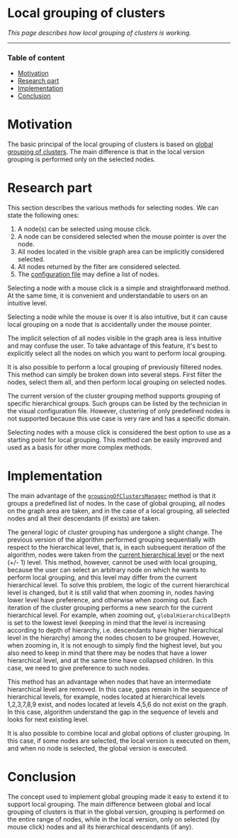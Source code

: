 # Local grouping of clusters

_This page describes how local grouping of clusters is working._

---

### Table of content

- [Motivation](#motivation)
- [Research part](#reserach)
- [Implementation](#implementation)
- [Conclusion](#conclusion)

<h1 id="motivation">Motivation</h1>

The basic principal of the local grouping of clusters is based on [global grouping of clusters](#TODO). The main difference is that in the local version grouping is performed only on the selected nodes.

<h1 id="research">Research part</h1>

This section describes the various methods for selecting nodes. We can state the following ones:

1. A node(s) can be selected using mouse click.
2. A node can be considered selected when the mouse pointer is over the node.
3. All nodes located in the visible graph area can be implicitly considered selected.
4. All nodes returned by the filter are considered selected.
5. The [configuration file](#TODO) may define a list of nodes. 

Selecting a node with a mouse click is a simple and straightforward method. At the same time, it is convenient and understandable to users on an intuitive level. 

Selecting a node while the mouse is over it is also intuitive, but it can cause local grouping on a node that is accidentally under the mouse pointer. 

The implicit selection of all nodes visible in the graph area is less intuitive and may confuse the user. To take advantage of this feature, it's best to explicitly select all the nodes on which you want to perform local grouping.

It is also possible to perform a local grouping of previously filtered nodes. This method can simply be broken down into several steps. First filter the nodes, select them all, and then perform local grouping on selected nodes.

The current version of the cluster grouping method supports grouping of specific hierarchical groups. Such groups can be listed by the technician in the visual configuration file. However, clustering of only predefined nodes is not supported because this use case is very rare and has a specific domain.

Selecting nodes with a mouse click is considered the best option to use as a starting point for local grouping. This method can be easily improved and used as a basis for other more complex methods.

<h1 id="implementation">Implementation</h1>

The main advantage of the [`groupingOfClustersManager`](https://github.com/Razyapoo/knowledge-graph-browser-frontend-grouping-of-clusters/blob/5ee77643da16800807253298f984bcf5b13ec336/src/graph/GraphAreaManipulator.ts#L124) method is that it groups a predefined list of nodes. In the case of global grouping, all nodes on the graph area are taken, and in the case of a local grouping, all selected nodes and all their descendants (if exists) are taken. 

The general logic of cluster grouping has undergone a slight change. The previous version of the algorithm performed grouping sequentially with respect to the hierarchical level, that is, in each subsequent iteration of the algorithm, nodes were taken from the [current hierarchical level](#TODO) or the next (+/- 1) level. This method, however, cannot be used with local grouping, because the user can select an arbitrary node on which he wants to perform local grouping, and this level may differ from the current hierarchical level. To solve this problem, the logic of the current hierarchical level is changed, but it is still valid that when zooming in, nodes having lower level have preference, and otherwise when zooming out. Each iteration of the cluster grouping performs a new search for the current hierarchical level. For example, when zooming out, `globalHierarchicalDepth` is set to the lowest level (keeping in mind that the level is increasing according to depth of hierarchy, i.e. descendants have higher hierarchical level in the hierarchy) among the nodes chosen to be grouped. However, when zooming in, it is not enough to simply find the highest level, but you also need to keep in mind that there may be nodes that have a lower hierarchical level, and at the same time have collapsed children. In this case, we need to give preference to such nodes.

This method has an advantage when nodes that have an intermediate hierarchical level are removed. In this case, gaps remain in the sequence of hierarchical levels, for example, nodes located at hierarchical levels 1,2,3,7,8,9 exist, and nodes located at levels 4,5,6 do not exist on the graph. In this case, algorithm understand the gap in the sequence of levels and looks for next existing level.

It is also possible to combine local and global options of cluster grouping. In this case, if some nodes are selected, the local version is executed on them, and when no node is selected, the global version is executed.

<h1 id="conclusion">Conclusion</h1>

The concept used to implement global grouping made it easy to extend it to support local grouping. The main difference between global and local grouping of clusters is that in the global version, grouping is performed on the entire range of nodes, while in the local version, only on selected (by mouse click) nodes and all its hierarchical descendants (if any).
